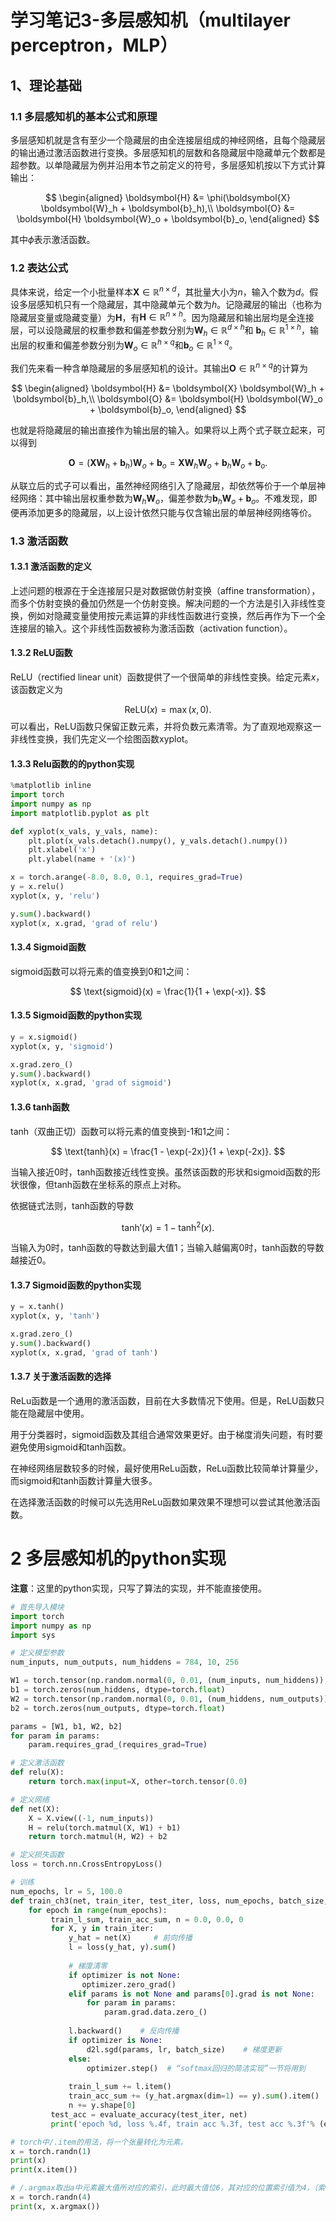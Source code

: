 # 学习笔记3-多层感知机（multilayer perceptron，MLP）
## 1、理论基础
### 1.1 多层感知机的基本公式和原理
多层感知机就是含有至少一个隐藏层的由全连接层组成的神经网络，且每个隐藏层的输出通过激活函数进行变换。多层感知机的层数和各隐藏层中隐藏单元个数都是超参数。以单隐藏层为例并沿用本节之前定义的符号，多层感知机按以下方式计算输出：

$$
 \begin{aligned} \boldsymbol{H} &= \phi(\boldsymbol{X} \boldsymbol{W}_h + \boldsymbol{b}_h),\\ \boldsymbol{O} &= \boldsymbol{H} \boldsymbol{W}_o + \boldsymbol{b}_o, \end{aligned} 
$$

其中$\phi$表示激活函数。

### 1.2 表达公式
具体来说，给定一个小批量样本$\boldsymbol{X} \in \mathbb{R}^{n \times d}$，其批量大小为$n$，输入个数为$d$。假设多层感知机只有一个隐藏层，其中隐藏单元个数为$h$。记隐藏层的输出（也称为隐藏层变量或隐藏变量）为$\boldsymbol{H}$，有$\boldsymbol{H} \in \mathbb{R}^{n \times h}$。因为隐藏层和输出层均是全连接层，可以设隐藏层的权重参数和偏差参数分别为$\boldsymbol{W}_h \in \mathbb{R}^{d \times h}$和 $\boldsymbol{b}_h \in \mathbb{R}^{1 \times h}$，输出层的权重和偏差参数分别为$\boldsymbol{W}_o \in \mathbb{R}^{h \times q}$和$\boldsymbol{b}_o \in \mathbb{R}^{1 \times q}$。

我们先来看一种含单隐藏层的多层感知机的设计。其输出$\boldsymbol{O} \in \mathbb{R}^{n \times q}$的计算为


$$
 \begin{aligned} \boldsymbol{H} &= \boldsymbol{X} \boldsymbol{W}_h + \boldsymbol{b}_h,\\ \boldsymbol{O} &= \boldsymbol{H} \boldsymbol{W}_o + \boldsymbol{b}_o, \end{aligned}
$$


也就是将隐藏层的输出直接作为输出层的输入。如果将以上两个式子联立起来，可以得到


$$
 \boldsymbol{O} = (\boldsymbol{X} \boldsymbol{W}_h + \boldsymbol{b}_h)\boldsymbol{W}_o + \boldsymbol{b}_o = \boldsymbol{X} \boldsymbol{W}_h\boldsymbol{W}_o + \boldsymbol{b}_h \boldsymbol{W}_o + \boldsymbol{b}_o. 
$$


从联立后的式子可以看出，虽然神经网络引入了隐藏层，却依然等价于一个单层神经网络：其中输出层权重参数为$\boldsymbol{W}_h\boldsymbol{W}_o$，偏差参数为$\boldsymbol{b}_h \boldsymbol{W}_o + \boldsymbol{b}_o$。不难发现，即便再添加更多的隐藏层，以上设计依然只能与仅含输出层的单层神经网络等价。

### 1.3 激活函数
#### 1.3.1 激活函数的定义
上述问题的根源在于全连接层只是对数据做仿射变换（affine transformation），而多个仿射变换的叠加仍然是一个仿射变换。解决问题的一个方法是引入非线性变换，例如对隐藏变量使用按元素运算的非线性函数进行变换，然后再作为下一个全连接层的输入。这个非线性函数被称为激活函数（activation function）。

#### 1.3.2 ReLU函数
ReLU（rectified linear unit）函数提供了一个很简单的非线性变换。给定元素$x$，该函数定义为


$$
\text{ReLU}(x) = \max(x, 0).
$$
可以看出，ReLU函数只保留正数元素，并将负数元素清零。为了直观地观察这一非线性变换，我们先定义一个绘图函数xyplot。

#### 1.3.3 Relu函数的的python实现
```python
%matplotlib inline
import torch
import numpy as np
import matplotlib.pyplot as plt

def xyplot(x_vals, y_vals, name):
    plt.plot(x_vals.detach().numpy(), y_vals.detach().numpy())
    plt.xlabel('x')
    plt.ylabel(name + '(x)')

x = torch.arange(-8.0, 8.0, 0.1, requires_grad=True)
y = x.relu()
xyplot(x, y, 'relu')

y.sum().backward()
xyplot(x, x.grad, 'grad of relu')
```

#### 1.3.4 Sigmoid函数
sigmoid函数可以将元素的值变换到0和1之间：

$$
\text{sigmoid}(x) = \frac{1}{1 + \exp(-x)}.
$$

#### 1.3.5 Sigmoid函数的python实现
```python
y = x.sigmoid()
xyplot(x, y, 'sigmoid')

x.grad.zero_()
y.sum().backward()
xyplot(x, x.grad, 'grad of sigmoid')
```

#### 1.3.6 tanh函数
tanh（双曲正切）函数可以将元素的值变换到-1和1之间：

$$
\text{tanh}(x) = \frac{1 - \exp(-2x)}{1 + \exp(-2x)}.
$$

当输入接近0时，tanh函数接近线性变换。虽然该函数的形状和sigmoid函数的形状很像，但tanh函数在坐标系的原点上对称。

依据链式法则，tanh函数的导数

$$
\text{tanh}'(x) = 1 - \text{tanh}^2(x).
$$

当输入为0时，tanh函数的导数达到最大值1；当输入越偏离0时，tanh函数的导数越接近0。

#### 1.3.7 Sigmoid函数的python实现
```python
y = x.tanh()
xyplot(x, y, 'tanh')

x.grad.zero_()
y.sum().backward()
xyplot(x, x.grad, 'grad of tanh')
```

#### 1.3.7 关于激活函数的选择

ReLu函数是一个通用的激活函数，目前在大多数情况下使用。但是，ReLU函数只能在隐藏层中使用。

用于分类器时，sigmoid函数及其组合通常效果更好。由于梯度消失问题，有时要避免使用sigmoid和tanh函数。  

在神经网络层数较多的时候，最好使用ReLu函数，ReLu函数比较简单计算量少，而sigmoid和tanh函数计算量大很多。

在选择激活函数的时候可以先选用ReLu函数如果效果不理想可以尝试其他激活函数。

# 2 多层感知机的python实现
**注意**：这里的python实现，只写了算法的实现，并不能直接使用。
```python
# 首先导入模块
import torch
import numpy as np
import sys

# 定义模型参数
num_inputs, num_outputs, num_hiddens = 784, 10, 256

W1 = torch.tensor(np.random.normal(0, 0.01, (num_inputs, num_hiddens)), dtype=torch.float)
b1 = torch.zeros(num_hiddens, dtype=torch.float)
W2 = torch.tensor(np.random.normal(0, 0.01, (num_hiddens, num_outputs)), dtype=torch.float)
b2 = torch.zeros(num_outputs, dtype=torch.float)

params = [W1, b1, W2, b2]
for param in params:
    param.requires_grad_(requires_grad=True)

# 定义激活函数
def relu(X):
    return torch.max(input=X, other=torch.tensor(0.0)

# 定义网络
def net(X):
    X = X.view((-1, num_inputs))
    H = relu(torch.matmul(X, W1) + b1)
    return torch.matmul(H, W2) + b2

# 定义损失函数
loss = torch.nn.CrossEntropyLoss()

# 训练
num_epochs, lr = 5, 100.0
def train_ch3(net, train_iter, test_iter, loss, num_epochs, batch_size, params=None, lr=None, optimizer=None):
	for epoch in range(num_epochs):
         train_l_sum, train_acc_sum, n = 0.0, 0.0, 0
         for X, y in train_iter:
             y_hat = net(X)  	# 前向传播
             l = loss(y_hat, y).sum()  	
           
             # 梯度清零
             if optimizer is not None:
                optimizer.zero_grad()
             elif params is not None and params[0].grad is not None:
                 for param in params:
                     param.grad.data.zero_()
           
             l.backward()	 # 反向传播
             if optimizer is None:
                 d2l.sgd(params, lr, batch_size)	# 梯度更新
             else:
                 optimizer.step()  # “softmax回归的简洁实现”一节将用到
                        
             train_l_sum += l.item()
             train_acc_sum += (y_hat.argmax(dim=1) == y).sum().item()
             n += y.shape[0]
         test_acc = evaluate_accuracy(test_iter, net)
         print('epoch %d, loss %.4f, train acc %.3f, test acc %.3f'% (epoch + 1, train_l_sum / n, train_acc_sum / n, test_acc))

# torch中/.item的用法，将一个张量转化为元素。
x = torch.randn(1)
print(x)
print(x.item())

# /.argmax取出a中元素最大值所对应的索引，此时最大值位6，其对应的位置索引值为4，（索引值默认从0开始）
x = torch.randn(4)
print(x, x.argmax())
              
```
